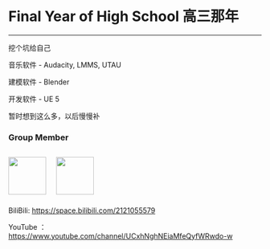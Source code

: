 # Final Year of High School 高三那年
---
挖个坑给自己

音乐软件 - Audacity, LMMS, UTAU

建模软件 - Blender

开发软件 - UE 5

暂时想到这么多，以后慢慢补


### Group Member
<a href="https://github.com/SeeChen/"><kbd><img src="https://avatars.githubusercontent.com/u/39422761?v=4" width="75" height="75"/></kbd></a>
&nbsp;&nbsp;
<a href="https://github.com/YiYingPiaoPiao"><kbd><img src="https://avatars.githubusercontent.com/u/84587540?v=4" width="75" height="75"/></kbd></a>
---
BiliBili: https://space.bilibili.com/2121055579

YouTube ：https://www.youtube.com/channel/UCxhNghNEiaMfeQyfWRwdo-w

